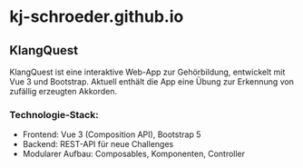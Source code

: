 # kj-schroeder.github.io

## KlangQuest
KlangQuest ist eine interaktive Web-App zur Gehörbildung, entwickelt mit Vue 3 und Bootstrap. Aktuell enthält die App eine Übung zur Erkennung von zufällig erzeugten Akkorden.

### Technologie-Stack:
- Frontend: Vue 3 (Composition API), Bootstrap 5
- Backend: REST-API für neue Challenges
- Modularer Aufbau: Composables, Komponenten, Controller
